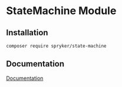 # StateMachine Module

## Installation

```
composer require spryker/state-machine
```

## Documentation

[Documentation](https://spryker.github.io)
